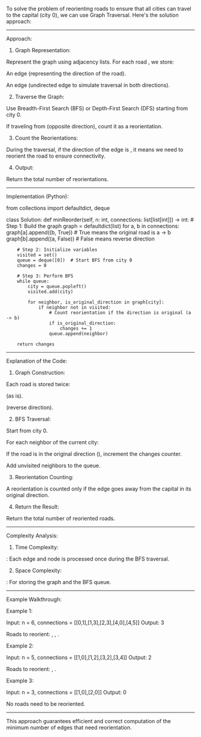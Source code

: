 To solve the problem of reorienting roads to ensure that all cities can travel to the capital (city 0), we can use Graph Traversal. Here's the solution approach:


---

Approach:

1. Graph Representation:

Represent the graph using adjacency lists. For each road , we store:

An edge  (representing the direction of the road).

An edge  (undirected edge to simulate traversal in both directions).




2. Traverse the Graph:

Use Breadth-First Search (BFS) or Depth-First Search (DFS) starting from city 0.

If traveling from  (opposite direction), count it as a reorientation.



3. Count the Reorientations:

During the traversal, if the direction of the edge is , it means we need to reorient the road to ensure connectivity.



4. Output:

Return the total number of reorientations.





---

Implementation (Python):

from collections import defaultdict, deque

class Solution:
    def minReorder(self, n: int, connections: list[list[int]]) -> int:
        # Step 1: Build the graph
        graph = defaultdict(list)
        for a, b in connections:
            graph[a].append((b, True))  # True means the original road is a -> b
            graph[b].append((a, False))  # False means reverse direction
        
        # Step 2: Initialize variables
        visited = set()
        queue = deque([0])  # Start BFS from city 0
        changes = 0
        
        # Step 3: Perform BFS
        while queue:
            city = queue.popleft()
            visited.add(city)
            
            for neighbor, is_original_direction in graph[city]:
                if neighbor not in visited:
                    # Count reorientation if the direction is original (a -> b)
                    if is_original_direction:
                        changes += 1
                    queue.append(neighbor)
        
        return changes


---

Explanation of the Code:

1. Graph Construction:

Each road is stored twice:

 (as is).

 (reverse direction).




2. BFS Traversal:

Start from city 0.

For each neighbor of the current city:

If the road is in the original direction (), increment the changes counter.

Add unvisited neighbors to the queue.




3. Reorientation Counting:

A reorientation is counted only if the edge goes away from the capital in its original direction.



4. Return the Result:

Return the total number of reoriented roads.





---

Complexity Analysis:

1. Time Complexity:

: Each edge and node is processed once during the BFS traversal.



2. Space Complexity:

: For storing the graph and the BFS queue.





---

Example Walkthrough:

Example 1:

Input: n = 6, connections = [[0,1],[1,3],[2,3],[4,0],[4,5]]
Output: 3

Roads to reorient: , , .


Example 2:

Input: n = 5, connections = [[1,0],[1,2],[3,2],[3,4]]
Output: 2

Roads to reorient: , .


Example 3:

Input: n = 3, connections = [[1,0],[2,0]]
Output: 0

No roads need to be reoriented.



---

This approach guarantees efficient and correct computation of the minimum number of edges that need reorientation.

